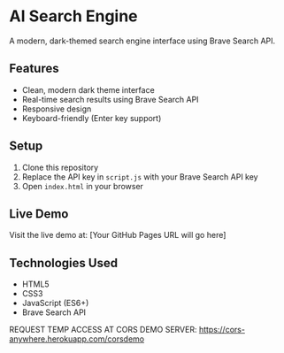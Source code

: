 # AI Search Engine

A modern, dark-themed search engine interface using Brave Search API.

## Features
- Clean, modern dark theme interface
- Real-time search results using Brave Search API
- Responsive design
- Keyboard-friendly (Enter key support)

## Setup
1. Clone this repository
2. Replace the API key in `script.js` with your Brave Search API key
3. Open `index.html` in your browser

## Live Demo
Visit the live demo at: [Your GitHub Pages URL will go here]

## Technologies Used
- HTML5
- CSS3
- JavaScript (ES6+)
- Brave Search API 

REQUEST TEMP ACCESS AT CORS DEMO SERVER: https://cors-anywhere.herokuapp.com/corsdemo